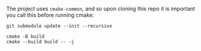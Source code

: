 
The project uses `cmake-common`, and so upon cloning this repo
it is important you call this before running cmake:

```
git submodule update --init --recursive
```

```
cmake -B build
cmake --build build -- -j
```
